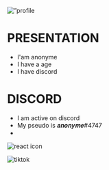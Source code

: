 <p align=”center”>
<img width=”150" height=”150" src="https://avatars.githubusercontent.com/u/116027312?s=400&u=83f1e1511eb1fa417a6aed1d039ea198484d4385&v=4" alt=”profile picture”> </p>

# PRESENTATION
- I'am anonyme
- I have a age
- I have discord

# DISCORD
- I am active on discord
- My pseudo is 𝒂𝒏𝒐𝒏𝒚𝒎𝒆#4747
- 

![react icon](https://img.shields.io/badge/Code-React-informational?style=flat&logo=react&color=61DAFB) 
<p align=”center”> <img width=”150" height=”150" src="https://www.tiktok.com/@shadow_osint" alt=tiktok> </p>
                                                                                                                          
                                                                                                                          
